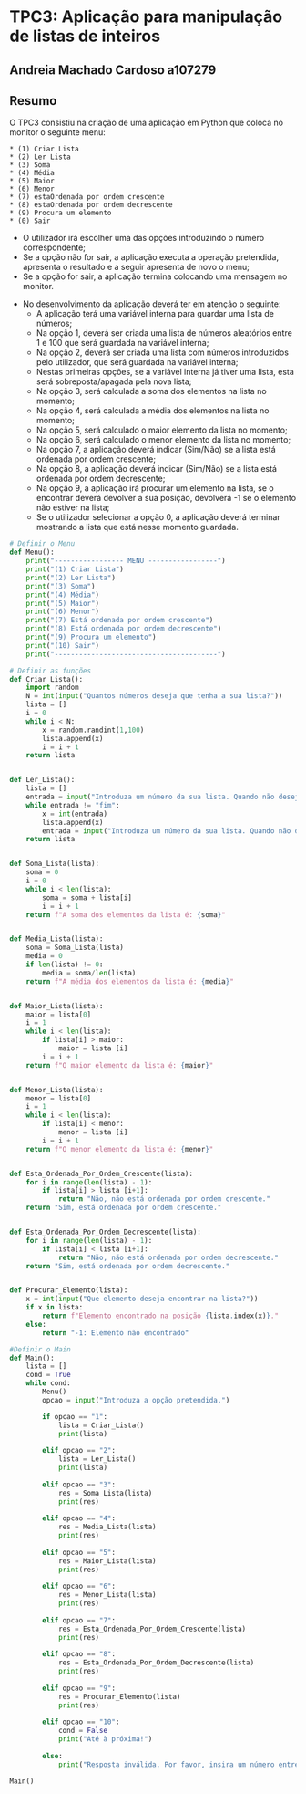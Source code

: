 # TPC3: Aplicação para manipulação de listas de inteiros

## Andreia Machado Cardoso a107279

## Resumo
O TPC3 consistiu na criação de uma aplicação em Python que coloca no monitor o seguinte menu:

    * (1) Criar Lista 
    * (2) Ler Lista
    * (3) Soma
    * (4) Média
    * (5) Maior
    * (6) Menor
    * (7) estaOrdenada por ordem crescente
    * (8) estaOrdenada por ordem decrescente
    * (9) Procura um elemento
    * (0) Sair
- O utilizador irá escolher uma das opções introduzindo o número correspondente;
- Se a opção não for sair, a aplicação executa a operação pretendida, apresenta o resultado e a seguir apresenta de novo o menu;
- Se a opção for sair, a aplicação termina colocando uma mensagem no monitor.

* No desenvolvimento da aplicação deverá ter em atenção o seguinte:
    - A aplicação terá uma variável interna para guardar uma lista de números;
    - Na opção 1, deverá ser criada uma lista de números aleatórios entre 1 e 100 que será guardada na variável interna;
    - Na opção 2, deverá ser criada uma lista com números introduzidos pelo utilizador, que será guardada na variável interna;
    - Nestas primeiras opções, se a variável interna já tiver uma lista, esta será sobreposta/apagada pela nova lista;
    - Na opção 3, será calculada a soma dos elementos na lista no momento;
    - Na opção 4, será calculada a média dos elementos na lista no momento;
    - Na opção 5, será calculado o maior elemento da lista no momento;
    - Na opção 6, será calculado o menor elemento da lista no momento;
    - Na opção 7, a aplicação deverá indicar (Sim/Não) se a lista está ordenada por ordem crescente;
    - Na opção 8, a aplicação deverá indicar (Sim/Não) se a lista está ordenada por ordem decrescente;
    - Na opção 9, a aplicação irá procurar um elemento na lista, se o encontrar deverá devolver a sua posição, devolverá -1 se o elemento não estiver na lista;
    - Se o utilizador selecionar a opção 0, a aplicação deverá terminar mostrando a lista que está nesse momento guardada.








```python
# Definir o Menu
def Menu():
    print("----------------- MENU -----------------")
    print("(1) Criar Lista")
    print("(2) Ler Lista")
    print("(3) Soma")
    print("(4) Média")
    print("(5) Maior")
    print("(6) Menor")
    print("(7) Está ordenada por ordem crescente")
    print("(8) Está ordenada por ordem decrescente")
    print("(9) Procura um elemento")
    print("(10) Sair")
    print("----------------------------------------")

# Definir as funções
def Criar_Lista():
    import random
    N = int(input("Quantos números deseja que tenha a sua lista?"))
    lista = []
    i = 0
    while i < N:
        x = random.randint(1,100)
        lista.append(x)
        i = i + 1
    return lista


def Ler_Lista():
    lista = []
    entrada = input("Introduza um número da sua lista. Quando não desejar introduzir mais números, escreva <<fim>>.")
    while entrada != "fim":
        x = int(entrada)
        lista.append(x)
        entrada = input("Introduza um número da sua lista. Quando não desejar introduzir mais números, escreva <<fim>>.")
    return lista


def Soma_Lista(lista):
    soma = 0
    i = 0
    while i < len(lista):
        soma = soma + lista[i]
        i = i + 1
    return f"A soma dos elementos da lista é: {soma}"


def Media_Lista(lista):
    soma = Soma_Lista(lista)
    media = 0
    if len(lista) != 0:
        media = soma/len(lista)
    return f"A média dos elementos da lista é: {media}"


def Maior_Lista(lista):
    maior = lista[0]
    i = 1
    while i < len(lista):
        if lista[i] > maior:
            maior = lista [i]
        i = i + 1
    return f"O maior elemento da lista é: {maior}"


def Menor_Lista(lista):
    menor = lista[0]
    i = 1
    while i < len(lista):
        if lista[i] < menor:
            menor = lista [i]
        i = i + 1
    return f"O menor elemento da lista é: {menor}"


def Esta_Ordenada_Por_Ordem_Crescente(lista):
    for i in range(len(lista) - 1):
        if lista[i] > lista [i+1]:
            return "Não, não está ordenada por ordem crescente."
    return "Sim, está ordenada por ordem crescente."


def Esta_Ordenada_Por_Ordem_Decrescente(lista):
    for i in range(len(lista) - 1):
        if lista[i] < lista [i+1]:
            return "Não, não está ordenada por ordem decrescente."
    return "Sim, está ordenada por ordem decrescente."


def Procurar_Elemento(lista):
    x = int(input("Que elemento deseja encontrar na lista?"))
    if x in lista:
        return f"Elemento encontrado na posição {lista.index(x)}."
    else: 
        return "-1: Elemento não encontrado"

#Definir o Main
def Main():
    lista = []
    cond = True
    while cond:
        Menu()
        opcao = input("Introduza a opção pretendida.")

        if opcao == "1":
            lista = Criar_Lista()
            print(lista)
            
        elif opcao == "2":
            lista = Ler_Lista()
            print(lista)
            
        elif opcao == "3":
            res = Soma_Lista(lista)
            print(res)
            
        elif opcao == "4":
            res = Media_Lista(lista)
            print(res)
            
        elif opcao == "5":
            res = Maior_Lista(lista)
            print(res)
            
        elif opcao == "6":
            res = Menor_Lista(lista)
            print(res)
            
        elif opcao == "7":
            res = Esta_Ordenada_Por_Ordem_Crescente(lista)
            print(res)
            
        elif opcao == "8":
            res = Esta_Ordenada_Por_Ordem_Decrescente(lista)
            print(res)
            
        elif opcao == "9":
            res = Procurar_Elemento(lista)
            print(res)
            
        elif opcao == "10":
            cond = False
            print("Até à próxima!")
        
        else:
            print("Resposta inválida. Por favor, insira um número entre 1 e 10.")

Main()
